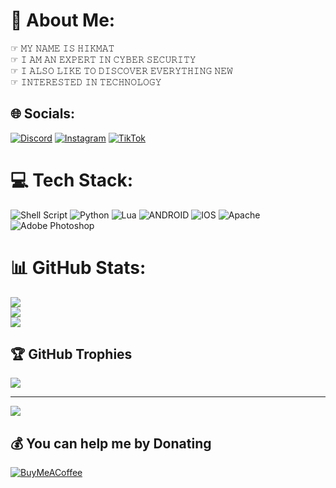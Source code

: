 # 💫 About Me:
☞  𝙼𝚈 𝙽𝙰𝙼𝙴 𝙸𝚂 𝙷𝙸𝙺𝙼𝙰𝚃<br>☞  𝙸 𝙰𝙼 𝙰𝙽 𝙴𝚇𝙿𝙴𝚁𝚃 𝙸𝙽 𝙲𝚈𝙱𝙴𝚁 𝚂𝙴𝙲𝚄𝚁𝙸𝚃𝚈<br>☞  𝙸 𝙰𝙻𝚂𝙾 𝙻𝙸𝙺𝙴 𝚃𝙾 𝙳𝙸𝚂𝙲𝙾𝚅𝙴𝚁 𝙴𝚅𝙴𝚁𝚈𝚃𝙷𝙸𝙽𝙶 𝙽𝙴𝚆<br>☞  𝙸𝙽𝚃𝙴𝚁𝙴𝚂𝚃𝙴𝙳 𝙸𝙽 𝚃𝙴𝙲𝙷𝙽𝙾𝙻𝙾𝙶𝚈


## 🌐 Socials:
[![Discord](https://img.shields.io/badge/Discord-%237289DA.svg?logo=discord&logoColor=white)](https://discord.gg/https://discord.gg/3dPtqtmK9f) [![Instagram](https://img.shields.io/badge/Instagram-%23E4405F.svg?logo=Instagram&logoColor=white)](https://instagram.com/cvrxj) [![TikTok](https://img.shields.io/badge/TikTok-%23000000.svg?logo=TikTok&logoColor=white)](https://tiktok.com/@hl.uz) 

# 💻 Tech Stack:
![Shell Script](https://img.shields.io/badge/shell_script-%23121011.svg?style=plastic&logo=gnu-bash&logoColor=white) ![Python](https://img.shields.io/badge/python-3670A0?style=plastic&logo=python&logoColor=ffdd54) ![Lua](https://img.shields.io/badge/lua-%232C2D72.svg?style=plastic&logo=lua&logoColor=white) ![ANDROID](https://img.shields.io/badge/android-%2320232a.svg?style=plastic&logo=android&logoColor=%a4c639) ![IOS](https://img.shields.io/badge/IOS-%2320232a.svg?style=plastic&logo=apple&logoColor=white) ![Apache](https://img.shields.io/badge/apache-%23D42029.svg?style=plastic&logo=apache&logoColor=white) ![Adobe Photoshop](https://img.shields.io/badge/adobephotoshop-%2331A8FF.svg?style=plastic&logo=adobephotoshop&logoColor=white)
# 📊 GitHub Stats:
![](https://github-readme-stats.vercel.app/api?username=ytirq&theme=radical&hide_border=false&include_all_commits=true&count_private=false)<br/>
![](https://github-readme-streak-stats.herokuapp.com/?user=ytirq&theme=radical&hide_border=false)<br/>
![](https://github-readme-stats.vercel.app/api/top-langs/?username=ytirq&theme=radical&hide_border=false&include_all_commits=true&count_private=false&layout=compact)

## 🏆 GitHub Trophies
![](https://github-profile-trophy.vercel.app/?username=ytirq&theme=matrix&no-frame=false&no-bg=true&margin-w=4)

---
[![](https://visitcount.itsvg.in/api?id=ytirq&icon=0&color=1)](https://visitcount.itsvg.in)

  ## 💰 You can help me by Donating
  [![BuyMeACoffee](https://img.shields.io/badge/Buy%20Me%20a%20Coffee-ffdd00?style=for-the-badge&logo=buy-me-a-coffee&logoColor=black)](https://www.buymeacoffee.com/hl.uz) 

  
<!-- Proudly created with GPRM ( https://gprm.itsvg.in ) -->
